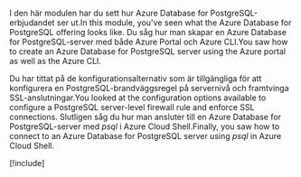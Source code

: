 <span data-ttu-id="8e13a-101">I den här modulen har du sett hur Azure Database for PostgreSQL-erbjudandet ser ut.</span><span class="sxs-lookup"><span data-stu-id="8e13a-101">In this module, you've seen what the Azure Database for PostgreSQL offering looks like.</span></span> <span data-ttu-id="8e13a-102">Du såg hur man skapar en Azure Database for PostgreSQL-server med både Azure Portal och Azure CLI.</span><span class="sxs-lookup"><span data-stu-id="8e13a-102">You saw how to create an Azure Database for PostgreSQL server using the Azure portal as well as the Azure CLI.</span></span>

<span data-ttu-id="8e13a-103">Du har tittat på de konfigurationsalternativ som är tillgängliga för att konfigurera en PostgreSQL-brandväggsregel på servernivå och framtvinga SSL-anslutningar.</span><span class="sxs-lookup"><span data-stu-id="8e13a-103">You looked at the configuration options available to configure a PostgreSQL server-level firewall rule and enforce SSL connections.</span></span> <span data-ttu-id="8e13a-104">Slutligen såg du hur man ansluter till en Azure Database for PostgreSQL-server med _psql_ i Azure Cloud Shell.</span><span class="sxs-lookup"><span data-stu-id="8e13a-104">Finally, you saw how to connect to an Azure Database for PostgreSQL server using _psql_ in Azure Cloud Shell.</span></span>

[!include[](../../../includes/azure-sandbox-cleanup.md)]

